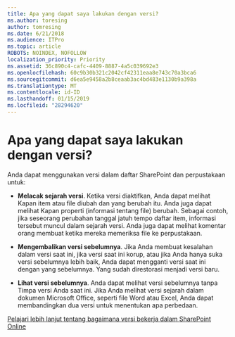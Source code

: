 ```yaml
---
title: Apa yang dapat saya lakukan dengan versi?
ms.author: toresing
author: tomresing
ms.date: 6/21/2018
ms.audience: ITPro
ms.topic: article
ROBOTS: NOINDEX, NOFOLLOW
localization_priority: Priority
ms.assetid: 36c890c4-cafc-4409-8887-4a5c039692e3
ms.openlocfilehash: 60c9b30b321c2042cf42311eaa8e743c70a3bca6
ms.sourcegitcommit: d6ea5e9458a2b8ceaab3ac4bd483e1130b9a398a
ms.translationtype: MT
ms.contentlocale: id-ID
ms.lasthandoff: 01/15/2019
ms.locfileid: "28294620"
---
```

# <a name="what-can-i-do-with-versioning"></a>Apa yang dapat saya lakukan dengan versi?

Anda dapat menggunakan versi dalam daftar SharePoint dan perpustakaan untuk:
  
- **Melacak sejarah versi**. Ketika versi diaktifkan, Anda dapat melihat Kapan item atau file diubah dan yang berubah itu. Anda juga dapat melihat Kapan properti (informasi tentang file) berubah. Sebagai contoh, jika seseorang perubahan tanggal jatuh tempo daftar item, informasi tersebut muncul dalam sejarah versi. Anda juga dapat melihat komentar orang membuat ketika mereka memeriksa file ke perpustakaan. 
    
- **Mengembalikan versi sebelumnya**. Jika Anda membuat kesalahan dalam versi saat ini, jika versi saat ini korup, atau jika Anda hanya suka versi sebelumnya lebih baik, Anda dapat mengganti versi saat ini dengan yang sebelumnya. Yang sudah direstorasi menjadi versi baru. 
    
- **Lihat versi sebelumnya**. Anda dapat melihat versi sebelumnya tanpa Timpa versi Anda saat ini. Jika Anda melihat versi sejarah dalam dokumen Microsoft Office, seperti file Word atau Excel, Anda dapat membandingkan dua versi untuk menentukan apa perbedaan. 
    
[Pelajari lebih lanjut tentang bagaimana versi bekerja dalam SharePoint Online](https://go.microsoft.com/fwlink/?linkid=875710)
  


